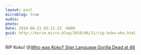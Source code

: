 ```yaml
---
layout: post
microblog: true
audio: 
photo: 
date: 2018-06-21 03:11:23 -0800
guid: http://kerim.micro.blog/2018/06/21/rip-koko-who.html
---
```

RIP Koko! 😢[Who was Koko? Sign Language Gorilla Dead at 46](http://www.newsweek.com/koko-gorilla-sign-language-death-988302)
